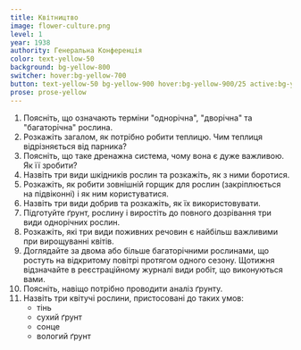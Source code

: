 ```yaml
---
title: Квітництво
image: flower-culture.png
level: 1
year: 1938
authority: Генеральна Конференція
color: text-yellow-50
background: bg-yellow-800
switcher: hover:bg-yellow-700
button: text-yellow-50 bg-yellow-900 hover:bg-yellow-900/25 active:bg-yellow-700
prose: prose-yellow
---
```


1. Поясніть, що означають терміни "однорічна", "дворічна" та "багаторічна" рослина.
2. Розкажіть загалом, як потрібно робити теплицю. Чим теплиця відрізняється від парника?
3. Поясніть, що таке дренажна система, чому вона є дуже важливою. Як її зробити?
4. Назвіть три види шкідників рослин та розкажіть, як з ними боротися.
5. Розкажіть, як робити зовнішній горщик для рослин (закріплюється на підвіконні) і як ним користуватися.
6. Назвіть три види добрив та розкажіть, як їх використовувати.
7. Підготуйте ґрунт, рослину і виростіть до повного дозрівання три види однорічних рослин.
8. Розкажіть, які три види поживних речовин є найбільш важливими при вирощуванні квітів.
9. Доглядайте за двома або більше багаторічними рослинами, що ростуть на відкритому повітрі протягом одного сезону. Щотижня відзначайте в реєстраційному журналі види робіт, що виконуються вами.
10. Поясніть, навіщо потрібно проводити аналіз ґрунту.
11. Назвіть три квітучі рослини, пристосовані до таких умов:
    - тінь
    - сухий ґрунт
    - сонце
    - вологий ґрунт
